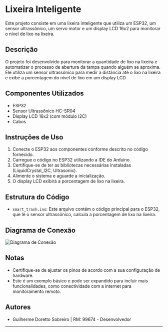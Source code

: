 # Lixeira Inteligente

Este projeto consiste em uma lixeira inteligente que utiliza um ESP32, um sensor ultrassônico, um servo motor e um display LCD 16x2 para monitorar o nível de lixo na lixeira.

## Descrição

O projeto foi desenvolvido para monitorar a quantidade de lixo na lixeira e automatizar o processo de abertura da tampa quando alguém se aproxima. Ele utiliza um sensor ultrassônico para medir a distância até o lixo na lixeira e exibe a porcentagem do nível de lixo em um display LCD.

## Componentes Utilizados

- ESP32
- Sensor Ultrassônico HC-SR04
- Display LCD 16x2 (com módulo I2C)
- Cabos

## Instruções de Uso

1. Conecte o ESP32 aos componentes conforme descrito no código fornecido.
2. Carregue o código no ESP32 utilizando a IDE do Arduino.
3. Certifique-se de ter as bibliotecas necessárias instaladas (LiquidCrystal_I2C, Ultrasonic).
4. Alimente o sistema e aguarde a inicialização.
5. O display LCD exibirá a porcentagem de lixo na lixeira.


## Estrutura do Código

- `smart_trash.ino`: Este arquivo contém o código principal para o ESP32, que lê o sensor ultrassônico, calcula a porcentagem de lixo na lixeira.

## Diagrama de Conexão

![Diagrama de Conexão](![image](https://prnt.sc/3ikNI4J1bk10))

## Notas

- Certifique-se de ajustar os pinos de acordo com a sua configuração de hardware.
- Este é um exemplo básico e pode ser expandido para incluir mais funcionalidades, como conectividade com a internet para monitoramento remoto.

## Autores

- Guilherme Doretto Sobreiro | RM: 99674 - Desenvolvedor

---
